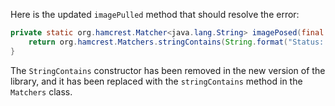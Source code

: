 Here is the updated `imagePulled` method that should resolve the error:

```java
private static org.hamcrest.Matcher<java.lang.String> imagePosed(final java.lang.String image) {
    return org.hamcrest.Matchers.stringContains(String.format("Status: Downloaded newer image for %s", image));
}
```

The `StringContains` constructor has been removed in the new version of the library, and it has been replaced with the `stringContains` method in the `Matchers` class.